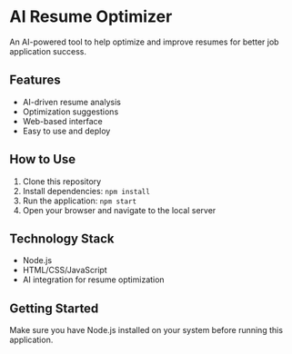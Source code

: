 # AI Resume Optimizer

An AI-powered tool to help optimize and improve resumes for better job application success.

## Features
- AI-driven resume analysis
- Optimization suggestions
- Web-based interface
- Easy to use and deploy

## How to Use
1. Clone this repository
2. Install dependencies: `npm install`
3. Run the application: `npm start`
4. Open your browser and navigate to the local server

## Technology Stack
- Node.js
- HTML/CSS/JavaScript
- AI integration for resume optimization

## Getting Started
Make sure you have Node.js installed on your system before running this application.
